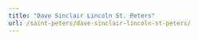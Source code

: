 ```yaml
---
title: "Dave Sinclair Lincoln St. Peters"
url: /saint-peters/dave-sinclair-lincoln-st-peters/
---
```

